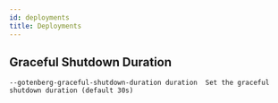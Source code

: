 ```yaml
---
id: deployments
title: Deployments
---
```


## Graceful Shutdown Duration

```
--gotenberg-graceful-shutdown-duration duration  Set the graceful shutdown duration (default 30s)
```



